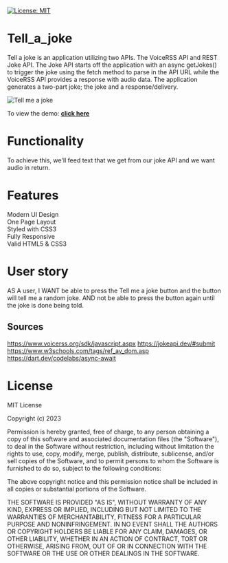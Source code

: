 [![License: MIT](https://img.shields.io/badge/License-MIT-yellow.svg)](https://opensource.org/licenses/MIT)

# Tell_a_joke

Tell a joke is an application utilizing two APIs. The VoiceRSS API and REST Joke API. The Joke API starts off the application with an async getJokes() to trigger the joke using the fetch method to parse in the API URL while the VoiceRSS API provides a response with audio data. The application generates a two-part joke; the joke and a response/delivery. 


![Tell me a joke](/src/txttospeech.gif)

To view the demo: **[click here](https://txt2speechapi.netlify.app/)**

# Functionality

To achieve this, we'll feed text that we get from our joke API and we want audio in return.


# Features

 Modern UI Design\
 One Page Layout\
 Styled with CSS3\
 Fully Responsive\
 Valid HTML5 & CSS3

# User story

AS A user, I WANT be able to press the Tell me a joke button and the button will tell me a random joke.
AND not be able to press the button again until the joke is done being told.

## Sources
https://www.voicerss.org/sdk/javascript.aspx
https://jokeapi.dev/#submit
https://www.w3schools.com/tags/ref_av_dom.asp
https://dart.dev/codelabs/async-await


# License

MIT License

Copyright (c) 2023 

Permission is hereby granted, free of charge, to any person obtaining a copy
of this software and associated documentation files (the "Software"), to deal
in the Software without restriction, including without limitation the rights
to use, copy, modify, merge, publish, distribute, sublicense, and/or sell
copies of the Software, and to permit persons to whom the Software is
furnished to do so, subject to the following conditions:

The above copyright notice and this permission notice shall be included in all
copies or substantial portions of the Software.

THE SOFTWARE IS PROVIDED "AS IS", WITHOUT WARRANTY OF ANY KIND, EXPRESS OR
IMPLIED, INCLUDING BUT NOT LIMITED TO THE WARRANTIES OF MERCHANTABILITY,
FITNESS FOR A PARTICULAR PURPOSE AND NONINFRINGEMENT. IN NO EVENT SHALL THE
AUTHORS OR COPYRIGHT HOLDERS BE LIABLE FOR ANY CLAIM, DAMAGES, OR OTHER
LIABILITY, WHETHER IN AN ACTION OF CONTRACT, TORT OR OTHERWISE, ARISING FROM,
OUT OF OR IN CONNECTION WITH THE SOFTWARE OR THE USE OR OTHER DEALINGS IN THE
SOFTWARE.